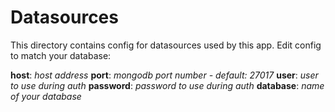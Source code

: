 # Datasources

This directory contains config for datasources used by this app.
Edit config to match your database:

**host**: _host address_
**port**: _mongodb port number - default: 27017_
**user**: _user to use during auth_
**password**: _password to use during auth_
**database**: _name of your database_
